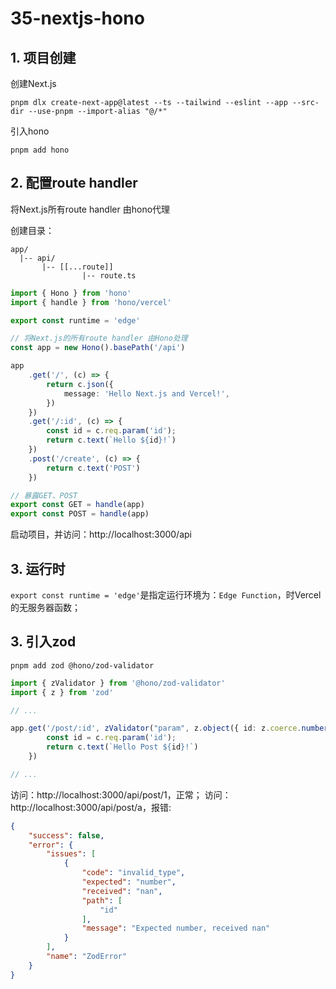 # 35-nextjs-hono

## 1. 项目创建

创建Next.js
```shell
pnpm dlx create-next-app@latest --ts --tailwind --eslint --app --src-dir --use-pnpm --import-alias "@/*"
```

引入hono
```shell
pnpm add hono
```

## 2. 配置route handler

将Next.js所有route handler 由hono代理

创建目录：
```shell
app/
  |-- api/
       |-- [[...route]]
                |-- route.ts
```

```ts
import { Hono } from 'hono'
import { handle } from 'hono/vercel'

export const runtime = 'edge'

// 将Next.js的所有route handler 由Hono处理
const app = new Hono().basePath('/api')

app
    .get('/', (c) => {
        return c.json({
            message: 'Hello Next.js and Vercel!',
        })
    })
    .get('/:id', (c) => {
        const id = c.req.param('id');
        return c.text(`Hello ${id}!`)
    })
    .post('/create', (c) => {
        return c.text('POST')
    })

// 暴露GET、POST
export const GET = handle(app)
export const POST = handle(app)
```

启动项目，并访问：http://localhost:3000/api

## 3. 运行时

`export const runtime = 'edge'`是指定运行环境为：`Edge Function`，时Vercel的无服务器函数；


## 3. 引入zod

```shell
pnpm add zod @hono/zod-validator
```

```ts
import { zValidator } from '@hono/zod-validator'
import { z } from 'zod'

// ...

app.get('/post/:id', zValidator("param", z.object({ id: z.coerce.number() })), (c) => {
        const id = c.req.param('id');
        return c.text(`Hello Post ${id}!`)
    })

// ...
```

访问：http://localhost:3000/api/post/1，正常；
访问：http://localhost:3000/api/post/a，报错:
```json
{
    "success": false,
    "error": {
        "issues": [
            {
                "code": "invalid_type",
                "expected": "number",
                "received": "nan",
                "path": [
                    "id"
                ],
                "message": "Expected number, received nan"
            }
        ],
        "name": "ZodError"
    }
}
```



